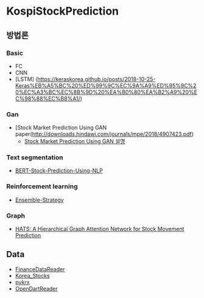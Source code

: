 # KospiStockPrediction



## 방법론
### Basic
- FC
- CNN
- [LSTM] (https://keraskorea.github.io/posts/2018-10-25-Keras%EB%A5%BC%20%ED%99%9C%EC%9A%A9%ED%95%9C%20%EC%A3%BC%EC%8B%9D%20%EA%B0%80%EA%B2%A9%20%EC%98%88%EC%B8%A1/)


### Gan 
- [Stock Market Prediction Using GAN paper(http://downloads.hindawi.com/journals/mpe/2018/4907423.pdf)
  - [Stock Market Prediction Using GAN 설명](https://dataplay.tistory.com/9)

### Text segmentation
- [BERT-Stock-Prediction-Using-NLP](https://github.com/markbabbe/BERT-Stock-Prediction-Using-NLP)

### Reinforcement learning
- [Ensemble-Strategy](https://github.com/AI4Finance-LLC/Deep-Reinforcement-Learning-for-Automated-Stock-Trading-Ensemble-Strategy-ICAIF-2020)

### Graph
- [HATS: A Hierarchical Graph Attention Network for Stock Movement
Prediction](https://arxiv.org/pdf/1908.07999.pdf#page=13&zoom=100,73,886)


## Data
- [FinanceDataReader](https://github.com/FinanceData/FinanceDataReader)
- [Korea_Stocks](https://github.com/choosunsick/Korea_Stocks)
- [pykrx](https://github.com/sharebook-kr/pykrx)
- [OpenDartReader](https://github.com/FinanceData/OpenDartReader)
